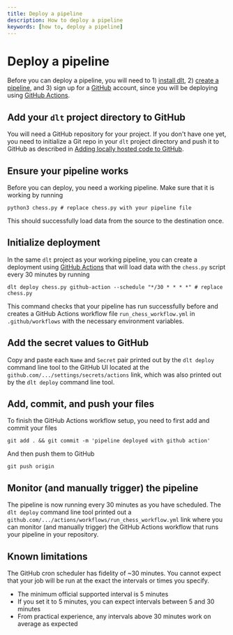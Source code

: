 ```yaml
---
title: Deploy a pipeline
description: How to deploy a pipeline
keywords: [how to, deploy a pipeline]
---
```


# Deploy a pipeline

Before you can deploy a pipeline, you will need to 1) [install dlt](../installation.mdx),
2) [create a pipeline](./create-a-pipeline.md), and 3) sign up for a [GitHub](https://github.com) account,
since you will be deploying using [GitHub Actions](https://github.com/features/actions).

## Add your `dlt` project directory to GitHub

You will need a GitHub repository for your project. If you don't have one yet, you need to initialize a Git repo in your `dlt` project directory and push it to
GitHub as described in [Adding locally hosted code to GitHub](https://docs.github.com/en/get-started/importing-your-projects-to-github/importing-source-code-to-github/adding-locally-hosted-code-to-github).

## Ensure your pipeline works

Before you can deploy, you need a working pipeline. Make sure that it is working by running
```
python3 chess.py # replace chess.py with your pipeline file
```

This should successfully load data from the source to the destination once.

## Initialize deployment

In the same `dlt` project as your working pipeline, you can create a deployment using
[GitHub Actions](https://github.com/features/actions) that will load data with the
`chess.py` script every 30 minutes by running
```
dlt deploy chess.py github-action --schedule "*/30 * * * *" # replace chess.py
```

This command checks that your pipeline has run successfully before and creates a GitHub Actions workflow
file `run_chess_workflow.yml` in `.github/workflows` with the necessary environment variables.

## Add the secret values to GitHub

Copy and paste each `Name` and `Secret` pair printed out by the `dlt deploy` command line tool to the
GitHub UI located at the `github.com/.../settings/secrets/actions` link, which was also printed out by the `dlt deploy`
command line tool.

## Add, commit, and push your files

To finish the GitHub Actions workflow setup, you need to first add and commit your files
```
git add . && git commit -m 'pipeline deployed with github action'
```

And then push them to GitHub
```
git push origin
```

## Monitor (and manually trigger) the pipeline

The pipeline is now running every 30 minutes as you have scheduled. The `dlt deploy` command line
tool printed out a `github.com/.../actions/workflows/run_chess_workflow.yml` link where you can monitor
(and manually trigger) the GitHub Actions workflow that runs your pipeline in your repository.

## Known limitations

The GitHub cron scheduler has fidelity of ~30 minutes. You cannot expect that your job will be run at the exact the intervals or times you specify.
- The minimum official supported interval is 5 minutes
- If you set it to 5 minutes, you can expect intervals between 5 and 30 minutes
- From practical experience, any intervals above 30 minutes work on average as expected